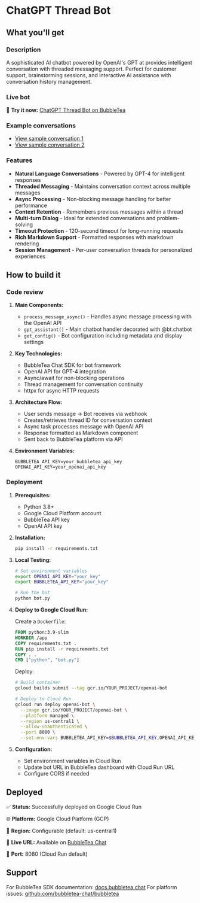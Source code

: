 # ChatGPT Thread Bot

## What you'll get

### Description
A sophisticated AI chatbot powered by OpenAI's GPT at provides intelligent conversation with threaded messaging support. Perfect for customer support, brainstorming sessions, and interactive AI assistance with conversation history management.

### Live bot
🔗 **Try it now:** [ChatGPT Thread Bot on BubbleTea](https://bubbletea.chat/bot/chatgpt-wrapper)

### Example conversations
- [View sample conversation 1](https://bubbletea.chat/shared/wrhjUAYmHryp3XFZFauSYyCjypq4n8v3egC9RmvxtD8)
- [View sample conversation 2](https://bubbletea.chat/shared/wrhjUAYmHryp3XFZFauSYyCjypq4n8v3egC9RmvxtD8)

### Features
- **Natural Language Conversations** - Powered by GPT-4 for intelligent responses
- **Threaded Messaging** - Maintains conversation context across multiple messages
- **Async Processing** - Non-blocking message handling for better performance
- **Context Retention** - Remembers previous messages within a thread
- **Multi-turn Dialog** - Ideal for extended conversations and problem-solving
- **Timeout Protection** - 120-second timeout for long-running requests
- **Rich Markdown Support** - Formatted responses with markdown rendering
- **Session Management** - Per-user conversation threads for personalized experiences

## How to build it

### Code review

1. **Main Components:**
   - `process_message_async()` - Handles async message processing with the OpenAI API
   - `gpt_assistant()` - Main chatbot handler decorated with @bt.chatbot
   - `get_config()` - Bot configuration including metadata and display settings

2. **Key Technologies:**
   - BubbleTea Chat SDK for bot framework
   - OpenAI API for GPT-4 integration
   - Async/await for non-blocking operations
   - Thread management for conversation continuity
   - httpx for async HTTP requests

3. **Architecture Flow:**
   - User sends message → Bot receives via webhook
   - Creates/retrieves thread ID for conversation context
   - Async task processes message with OpenAI API
   - Response formatted as Markdown component
   - Sent back to BubbleTea platform via API

4. **Environment Variables:**
   ```
   BUBBLETEA_API_KEY=your_bubbletea_api_key
   OPENAI_API_KEY=your_openai_api_key
   ```

### Deployment

1. **Prerequisites:**
   - Python 3.8+
   - Google Cloud Platform account
   - BubbleTea API key
   - OpenAI API key

2. **Installation:**
   ```bash
   pip install -r requirements.txt
   ```

3. **Local Testing:**
   ```bash
   # Set environment variables
   export OPENAI_API_KEY="your_key"
   export BUBBLETEA_API_KEY="your_key"

   # Run the bot
   python bot.py
   ```

4. **Deploy to Google Cloud Run:**

   Create a `Dockerfile`:
   ```dockerfile
   FROM python:3.9-slim
   WORKDIR /app
   COPY requirements.txt .
   RUN pip install -r requirements.txt
   COPY . .
   CMD ["python", "bot.py"]
   ```

   Deploy:
   ```bash
   # Build container
   gcloud builds submit --tag gcr.io/YOUR_PROJECT/openai-bot

   # Deploy to Cloud Run
   gcloud run deploy openai-bot \
     --image gcr.io/YOUR_PROJECT/openai-bot \
     --platform managed \
     --region us-central1 \
     --allow-unauthenticated \
     --port 8080 \
     --set-env-vars BUBBLETEA_API_KEY=$BUBBLETEA_API_KEY,OPENAI_API_KEY=$OPENAI_API_KEY
   ```

5. **Configuration:**
   - Set environment variables in Cloud Run
   - Update bot URL in BubbleTea dashboard with Cloud Run URL
   - Configure CORS if needed

## Deployed

✅ **Status:** Successfully deployed on Google Cloud Run

🌐 **Platform:** Google Cloud Platform (GCP)

📍 **Region:** Configurable (default: us-central1)

🔗 **Live URL:** Available on [BubbleTea Chat](https://bubbletea.chat/bot/chatgpt-wrapper)

🚀 **Port:** 8080 (Cloud Run default)

## Support
For BubbleTea SDK documentation: [docs.bubbletea.chat](https://bubbletea.chat/docs)
For platform issues: [github.com/bubbletea-chat/bubbletea](https://github.com/bubbletea-chat/bubbletea)